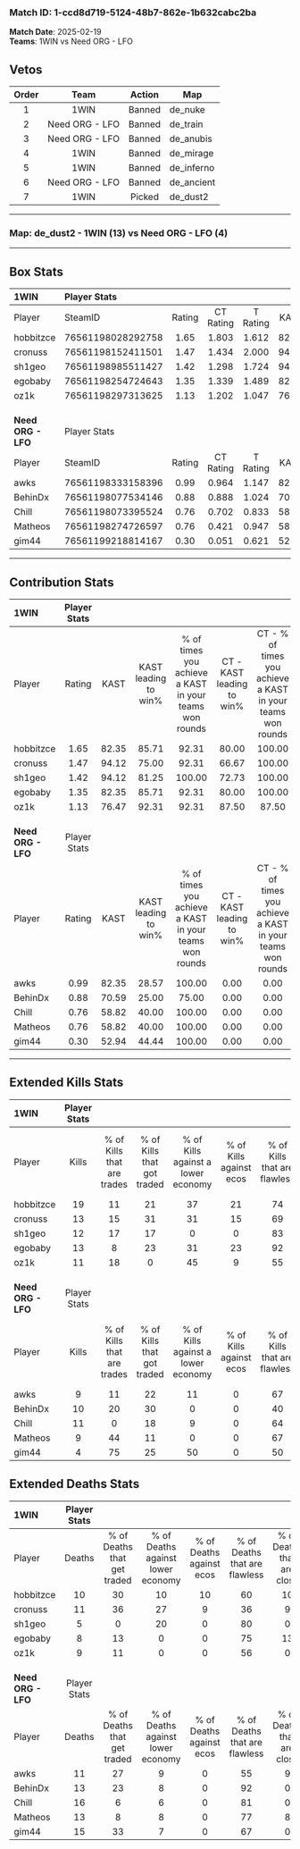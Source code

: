 ### Match ID: 1-ccd8d719-5124-48b7-862e-1b632cabc2ba  
**Match Date**: 2025-02-19  
**Teams**: 1WIN vs Need ORG - LFO  

## Vetos  

| Order | Team | Action | Map |
| :---: | :--: | :----: | --- |
| 1 | 1WIN | Banned | de_nuke |
| 2 | Need ORG - LFO | Banned | de_train |
| 3 | Need ORG - LFO | Banned | de_anubis |
| 4 | 1WIN | Banned | de_mirage |
| 5 | 1WIN | Banned | de_inferno |
| 6 | Need ORG - LFO | Banned | de_ancient |
| 7 | 1WIN | Picked | de_dust2 |

---  

### **Map**: de_dust2 - 1WIN (13) vs Need ORG - LFO (4)  
---  

## Box Stats  

| **1WIN**           | Player Stats      |        |           |          |       |       |       |         |        |      |     |
| :- | :- | :-: | :-: | :-: | :-: | :-: | :-: | :-: | :-: | :-: | :-: |
| Player             | SteamID           | Rating | CT Rating | T Rating | KAST  |  ADR  | Kills | Assists | Deaths | K/D  | HS% |
| hobbitzce          | 76561198028292758 |  1.65  |   1.803   |  1.612   | 82.35 | 94.5  |  19   |    5    |   10   | 1.90 | 47  |
| cronuss            | 76561198152411501 |  1.47  |   1.434   |  2.000   | 94.12 | 106.7 |  13   |   11    |   11   | 1.18 | 76  |
| sh1geo             | 76561198985511427 |  1.42  |   1.298   |  1.724   | 94.12 | 63.8  |  12   |    3    |   5    | 2.40 | 83  |
| egobaby            | 76561198254724643 |  1.35  |   1.339   |  1.489   | 82.35 | 81.7  |  13   |    3    |   8    | 1.63 | 23  |
| oz1k               | 76561198297313625 |  1.13  |   1.202   |  1.047   | 76.47 | 67.8  |  11   |    2    |   9    | 1.22 | 81  |
|                    |                   |        |           |          |       |       |       |         |        |      |     |
|                    |                   |        |           |          |       |       |       |         |        |      |     |
|                    |                   |        |           |          |       |       |       |         |        |      |     |
| **Need ORG - LFO** | Player Stats      |        |           |          |       |       |       |         |        |      |     |
| Player             | SteamID           | Rating | CT Rating | T Rating | KAST  |  ADR  | Kills | Assists | Deaths | K/D  | HS% |
| awks               | 76561198333158396 |  0.99  |   0.964   |  1.147   | 82.35 | 58.5  |   9   |    4    |   11   | 0.82 | 55  |
| BehinDx            | 76561198077534146 |  0.88  |   0.888   |  1.024   | 70.59 | 58.4  |  10   |    2    |   13   | 0.77 | 70  |
| Chill              | 76561198073395524 |  0.76  |   0.702   |  0.833   | 58.82 | 65.1  |  11   |    1    |   16   | 0.69 | 54  |
| Matheos            | 76561198274726597 |  0.76  |   0.421   |  0.947   | 58.82 | 57.7  |   9   |    6    |   13   | 0.69 | 55  |
| gim44              | 76561199218814167 |  0.30  |   0.051   |  0.621   | 52.94 | 32.5  |   4   |    2    |   15   | 0.27 | 50  |
---  

## Contribution Stats  

| **1WIN**           | Player Stats |       |                      |                                                        |                           |                                                             |                          |                                                            |
| :- | :-: | :-: | :-: | :-: | :-: | :-: | :-: | :-: |
| Player             |    Rating    | KAST  | KAST leading to win% | % of times you achieve a KAST in your teams won rounds | CT - KAST leading to win% | CT - % of times you achieve a KAST in your teams won rounds | T - KAST leading to win% | T - % of times you achieve a KAST in your teams won rounds |
| hobbitzce          |     1.65     | 82.35 |        85.71         |                         92.31                          |           80.00           |                           100.00                            |          100.00          |                           80.00                            |
| cronuss            |     1.47     | 94.12 |        75.00         |                         92.31                          |           66.67           |                           100.00                            |          100.00          |                           80.00                            |
| sh1geo             |     1.42     | 94.12 |        81.25         |                         100.00                         |           72.73           |                           100.00                            |          100.00          |                           100.00                           |
| egobaby            |     1.35     | 82.35 |        85.71         |                         92.31                          |           80.00           |                           100.00                            |          100.00          |                           80.00                            |
| oz1k               |     1.13     | 76.47 |        92.31         |                         92.31                          |           87.50           |                            87.50                            |          100.00          |                           100.00                           |
|                    |              |       |                      |                                                        |                           |                                                             |                          |                                                            |
|                    |              |       |                      |                                                        |                           |                                                             |                          |                                                            |
|                    |              |       |                      |                                                        |                           |                                                             |                          |                                                            |
| **Need ORG - LFO** | Player Stats |       |                      |                                                        |                           |                                                             |                          |                                                            |
| Player             |    Rating    | KAST  | KAST leading to win% | % of times you achieve a KAST in your teams won rounds | CT - KAST leading to win% | CT - % of times you achieve a KAST in your teams won rounds | T - KAST leading to win% | T - % of times you achieve a KAST in your teams won rounds |
| awks               |     0.99     | 82.35 |        28.57         |                         100.00                         |           0.00            |                            0.00                             |          36.36           |                           100.00                           |
| BehinDx            |     0.88     | 70.59 |        25.00         |                         75.00                          |           0.00            |                            0.00                             |          37.50           |                           75.00                            |
| Chill              |     0.76     | 58.82 |        40.00         |                         100.00                         |           0.00            |                            0.00                             |          57.14           |                           100.00                           |
| Matheos            |     0.76     | 58.82 |        40.00         |                         100.00                         |           0.00            |                            0.00                             |          57.14           |                           100.00                           |
| gim44              |     0.30     | 52.94 |        44.44         |                         100.00                         |           0.00            |                            0.00                             |          50.00           |                           100.00                           |
---  

## Extended Kills Stats  

| **1WIN**           | Player Stats |                            |                            |                                    |                         |                              |                                 |                                       |                    |           |
| :- | :-: | :-: | :-: | :-: | :-: | :-: | :-: | :-: | :-: | :-: |
| Player             |    Kills     | % of Kills that are trades | % of Kills that got traded | % of Kills against a lower economy | % of Kills against ecos | % of Kills that are flawless | % of Kills that are close duels | % of Kills that are assisted by flash | Pistol Round Kills | AWP Kills |
| hobbitzce          |      19      |             11             |             21             |                 37                 |           21            |              74              |                5                |                  11                   |         3          |     0     |
| cronuss            |      13      |             15             |             31             |                 31                 |           15            |              69              |                0                |                   0                   |         3          |     0     |
| sh1geo             |      12      |             17             |             17             |                 0                  |            0            |              83              |                0                |                   0                   |         2          |     0     |
| egobaby            |      13      |             8              |             23             |                 31                 |           23            |              92              |                0                |                   8                   |         0          |     9     |
| oz1k               |      11      |             18             |             0              |                 45                 |            9            |              55              |                9                |                   9                   |         2          |     0     |
|                    |              |                            |                            |                                    |                         |                              |                                 |                                       |                    |           |
|                    |              |                            |                            |                                    |                         |                              |                                 |                                       |                    |           |
|                    |              |                            |                            |                                    |                         |                              |                                 |                                       |                    |           |
| **Need ORG - LFO** | Player Stats |                            |                            |                                    |                         |                              |                                 |                                       |                    |           |
| Player             |    Kills     | % of Kills that are trades | % of Kills that got traded | % of Kills against a lower economy | % of Kills against ecos | % of Kills that are flawless | % of Kills that are close duels | % of Kills that are assisted by flash | Pistol Round Kills | AWP Kills |
| awks               |      9       |             11             |             22             |                 11                 |            0            |              67              |                0                |                   0                   |         1          |     4     |
| BehinDx            |      10      |             20             |             30             |                 0                  |            0            |              40              |               10                |                   0                   |         1          |     0     |
| Chill              |      11      |             0              |             18             |                 9                  |            0            |              64              |               18                |                  18                   |         2          |     0     |
| Matheos            |      9       |             44             |             11             |                 0                  |            0            |              67              |                0                |                   0                   |         0          |     0     |
| gim44              |      4       |             75             |             25             |                 50                 |            0            |              50              |                0                |                  25                   |         0          |     0     |
## Extended Deaths Stats  

| **1WIN**           | Player Stats |                             |                                   |                          |                               |                            |                           |               |
| :- | :-: | :-: | :-: | :-: | :-: | :-: | :-: | :-: |
| Player             |    Deaths    | % of Deaths that get traded | % of Deaths against lower economy | % of Deaths against ecos | % of Deaths that are flawless | % of Deaths that are close | % of Deaths while blinded | Deaths to AWP |
| hobbitzce          |      10      |             30              |                10                 |            10            |              60               |             10             |            10             |       0       |
| cronuss            |      11      |             36              |                27                 |            9             |              36               |             9              |             0             |       2       |
| sh1geo             |      5       |              0              |                20                 |            0             |              80               |             0              |            20             |       1       |
| egobaby            |      8       |             13              |                 0                 |            0             |              75               |             13             |            13             |       0       |
| oz1k               |      9       |             11              |                 0                 |            0             |              56               |             0              |             0             |       1       |
|                    |              |                             |                                   |                          |                               |                            |                           |               |
|                    |              |                             |                                   |                          |                               |                            |                           |               |
|                    |              |                             |                                   |                          |                               |                            |                           |               |
| **Need ORG - LFO** | Player Stats |                             |                                   |                          |                               |                            |                           |               |
| Player             |    Deaths    | % of Deaths that get traded | % of Deaths against lower economy | % of Deaths against ecos | % of Deaths that are flawless | % of Deaths that are close | % of Deaths while blinded | Deaths to AWP |
| awks               |      11      |             27              |                 9                 |            0             |              55               |             9              |             9             |       2       |
| BehinDx            |      13      |             23              |                 8                 |            0             |              92               |             0              |             8             |       1       |
| Chill              |      16      |              6              |                 6                 |            0             |              81               |             0              |             6             |       3       |
| Matheos            |      13      |              8              |                 8                 |            0             |              77               |             8              |             0             |       1       |
| gim44              |      15      |             33              |                 7                 |            0             |              67               |             0              |             7             |       2       |
